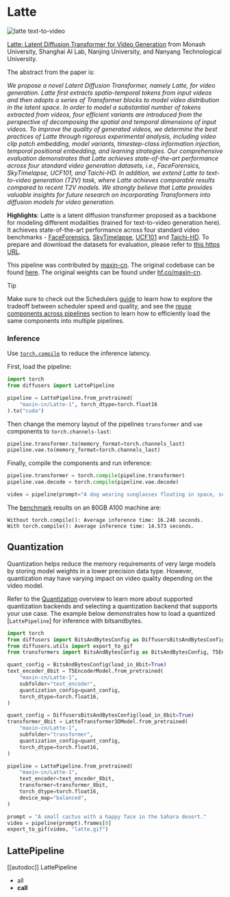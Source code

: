 <!-- # Copyright 2025 The HuggingFace Team. All rights reserved.
#
# Licensed under the Apache License, Version 2.0 (the "License");
# you may not use this file except in compliance with the License.
# You may obtain a copy of the License at
#
#     http://www.apache.org/licenses/LICENSE-2.0
#
# Unless required by applicable law or agreed to in writing, software
# distributed under the License is distributed on an "AS IS" BASIS,
# WITHOUT WARRANTIES OR CONDITIONS OF ANY KIND, either express or implied.
# See the License for the specific language governing permissions and
# limitations under the License. -->

# Latte

![latte text-to-video](https://github.com/Vchitect/Latte/blob/52bc0029899babbd6e9250384c83d8ed2670ff7a/visuals/latte.gif?raw=true)

[Latte: Latent Diffusion Transformer for Video Generation](https://huggingface.co/papers/2401.03048) from Monash University, Shanghai AI Lab, Nanjing University, and Nanyang Technological University.

The abstract from the paper is:

*We propose a novel Latent Diffusion Transformer, namely Latte, for video generation. Latte first extracts spatio-temporal tokens from input videos and then adopts a series of Transformer blocks to model video distribution in the latent space. In order to model a substantial number of tokens extracted from videos, four efficient variants are introduced from the perspective of decomposing the spatial and temporal dimensions of input videos. To improve the quality of generated videos, we determine the best practices of Latte through rigorous experimental analysis, including video clip patch embedding, model variants, timestep-class information injection, temporal positional embedding, and learning strategies. Our comprehensive evaluation demonstrates that Latte achieves state-of-the-art performance across four standard video generation datasets, i.e., FaceForensics, SkyTimelapse, UCF101, and Taichi-HD. In addition, we extend Latte to text-to-video generation (T2V) task, where Latte achieves comparable results compared to recent T2V models. We strongly believe that Latte provides valuable insights for future research on incorporating Transformers into diffusion models for video generation.*

**Highlights**: Latte is a latent diffusion transformer proposed as a backbone for modeling different modalities (trained for text-to-video generation here). It achieves state-of-the-art performance across four standard video benchmarks - [FaceForensics](https://huggingface.co/papers/1803.09179), [SkyTimelapse](https://huggingface.co/papers/1709.07592), [UCF101](https://huggingface.co/papers/1212.0402) and [Taichi-HD](https://huggingface.co/papers/2003.00196). To prepare and download the datasets for evaluation, please refer to [this https URL](https://github.com/Vchitect/Latte/blob/main/docs/datasets_evaluation.md).

This pipeline was contributed by [maxin-cn](https://github.com/maxin-cn). The original codebase can be found [here](https://github.com/Vchitect/Latte). The original weights can be found under [hf.co/maxin-cn](https://huggingface.co/maxin-cn).

> [!TIP]
> Make sure to check out the Schedulers [guide](../../using-diffusers/schedulers) to learn how to explore the tradeoff between scheduler speed and quality, and see the [reuse components across pipelines](../../using-diffusers/loading#reuse-a-pipeline) section to learn how to efficiently load the same components into multiple pipelines.

### Inference

Use [`torch.compile`](https://huggingface.co/docs/diffusers/main/en/tutorials/fast_diffusion#torchcompile) to reduce the inference latency.

First, load the pipeline:

```python
import torch
from diffusers import LattePipeline

pipeline = LattePipeline.from_pretrained(
	"maxin-cn/Latte-1", torch_dtype=torch.float16
).to("cuda")
```

Then change the memory layout of the pipelines `transformer` and `vae` components to `torch.channels-last`:

```python
pipeline.transformer.to(memory_format=torch.channels_last)
pipeline.vae.to(memory_format=torch.channels_last)
```

Finally, compile the components and run inference:

```python
pipeline.transformer = torch.compile(pipeline.transformer)
pipeline.vae.decode = torch.compile(pipeline.vae.decode)

video = pipeline(prompt="A dog wearing sunglasses floating in space, surreal, nebulae in background").frames[0]
```

The [benchmark](https://gist.github.com/a-r-r-o-w/4e1694ca46374793c0361d740a99ff19) results on an 80GB A100 machine are:

```
Without torch.compile(): Average inference time: 16.246 seconds.
With torch.compile(): Average inference time: 14.573 seconds.
```

## Quantization

Quantization helps reduce the memory requirements of very large models by storing model weights in a lower precision data type. However, quantization may have varying impact on video quality depending on the video model.

Refer to the [Quantization](../../quantization/overview) overview to learn more about supported quantization backends and selecting a quantization backend that supports your use case. The example below demonstrates how to load a quantized [`LattePipeline`] for inference with bitsandbytes.

```py
import torch
from diffusers import BitsAndBytesConfig as DiffusersBitsAndBytesConfig, LatteTransformer3DModel, LattePipeline
from diffusers.utils import export_to_gif
from transformers import BitsAndBytesConfig as BitsAndBytesConfig, T5EncoderModel

quant_config = BitsAndBytesConfig(load_in_8bit=True)
text_encoder_8bit = T5EncoderModel.from_pretrained(
    "maxin-cn/Latte-1",
    subfolder="text_encoder",
    quantization_config=quant_config,
    torch_dtype=torch.float16,
)

quant_config = DiffusersBitsAndBytesConfig(load_in_8bit=True)
transformer_8bit = LatteTransformer3DModel.from_pretrained(
    "maxin-cn/Latte-1",
    subfolder="transformer",
    quantization_config=quant_config,
    torch_dtype=torch.float16,
)

pipeline = LattePipeline.from_pretrained(
    "maxin-cn/Latte-1",
    text_encoder=text_encoder_8bit,
    transformer=transformer_8bit,
    torch_dtype=torch.float16,
    device_map="balanced",
)

prompt = "A small cactus with a happy face in the Sahara desert."
video = pipeline(prompt).frames[0]
export_to_gif(video, "latte.gif")
```

## LattePipeline

[[autodoc]] LattePipeline
  - all
  - __call__
